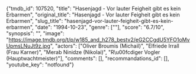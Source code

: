 {"tmdb_id": 107520, "title": "Hasenjagd - Vor lauter Feigheit gibt es kein Erbarmen", "original_title": "Hasenjagd - Vor lauter Feigheit gibt es kein Erbarmen", "slug_title": "hasenjagd-vor-lauter-feigheit-gibt-es-kein-erbarmen", "date": "1994-10-23", "genre": [""], "score": "6.7/10", "synopsis": "", "image": "https://image.tmdb.org/t/p/w185_and_h278_bestv2/eG2CCgdU5YFO1oMvUpmsLNuJt9z.jpg", "actors": ["Oliver Broumis (Michail)", "Elfriede Irrall (Frau Karner)", "Merab Ninidze (Nikolai)", "R\u00fcdiger Vogler (Hauptwachtmeister)"], "comments": [], "recommandations_id": [], "youtube_key": "notfound"}